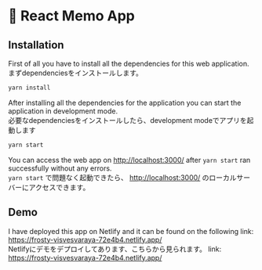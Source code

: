 # 📝 React Memo App



## Installation

First of all you have to install all the dependencies for this web application.<br/>
まずdependenciesをインストールします。

```bash
yarn install
```

After installing all the dependencies for the application you can start the application in development mode.<br/>
必要なdependenciesをインストールしたら、development modeでアプリを起動します

```bash
yarn start
```

You can access the web app on [http://localhost:3000/](http://localhost:3000/) after `yarn start` ran successfully without any errors.<br/>
`yarn start` で問題なく起動できたら、 [http://localhost:3000/](http://localhost:3000/) のローカルサーバーにアクセスできます。


## Demo

I have deployed this app on Netlify and it can be found on the following link: https://frosty-visvesvaraya-72e4b4.netlify.app/<br/>
Netlifyにデモをデプロイしてあります、こちらから見られます。 link: https://frosty-visvesvaraya-72e4b4.netlify.app/
